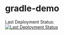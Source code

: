# gradle-demo

Last Deployment Status:<br>
[![Last Deployment Status](https://github.com/GulshirinBerdiyeva/gradle-demo/workflows/GRADLE_DEMO/badge.svg?branch=main)](https://github.com/GulshirinBerdiyeva/gradle-demo/actions?query=workflow%3AGRADLE_DEMO+branch%3Amain)
